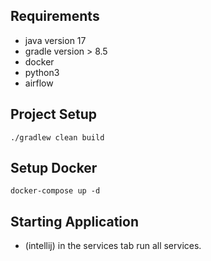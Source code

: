 ## Requirements
- java version 17
- gradle version > 8.5
- docker
- python3
- airflow

## Project Setup

    ./gradlew clean build

## Setup Docker

    docker-compose up -d

## Starting Application

- (intellij) in the services tab run all services.